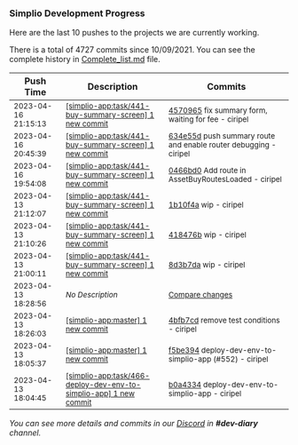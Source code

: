 
### Simplio Development Progress

Here are the last 10 pushes to the projects we are currently working.

There is a total of 4727 commits since 10/09/2021. You can see the complete history in
 [Complete_list.md](Complete_list.md) file.

| Push Time | Description | Commits |
| --- | --- | --- |
| <sub>2023-04-16 21:15:13</sub> | <sub>[[simplio-app:task/441\-buy\-summary\-screen] 1 new commit](https://github.com/SimplioOfficial/simplio-app/commit/4570965cd7f82d3b7a1056f5acd8573fbca762b1)</sub> | <sub>[4570965](https://github.com/SimplioOfficial/simplio-app/commit/4570965cd7f82d3b7a1056f5acd8573fbca762b1) fix summary form, waiting for fee - ciripel</sub> |
| <sub>2023-04-16 20:45:39</sub> | <sub>[[simplio-app:task/441\-buy\-summary\-screen] 1 new commit](https://github.com/SimplioOfficial/simplio-app/commit/634e55db4ffe4273639ec7914bad9a12c75ec3d6)</sub> | <sub>[634e55d](https://github.com/SimplioOfficial/simplio-app/commit/634e55db4ffe4273639ec7914bad9a12c75ec3d6) push summary route and enable router debugging - ciripel</sub> |
| <sub>2023-04-16 19:54:08</sub> | <sub>[[simplio-app:task/441\-buy\-summary\-screen] 1 new commit](https://github.com/SimplioOfficial/simplio-app/commit/0466bd0aaeaa7cbf411a974b3a4ace04b1b94890)</sub> | <sub>[0466bd0](https://github.com/SimplioOfficial/simplio-app/commit/0466bd0aaeaa7cbf411a974b3a4ace04b1b94890) Add route in AssetBuyRoutesLoaded - ciripel</sub> |
| <sub>2023-04-13 21:12:07</sub> | <sub>[[simplio-app:task/441\-buy\-summary\-screen] 1 new commit](https://github.com/SimplioOfficial/simplio-app/commit/1b10f4acea7c3ed515093b513cda8f58d9be46bd)</sub> | <sub>[1b10f4a](https://github.com/SimplioOfficial/simplio-app/commit/1b10f4acea7c3ed515093b513cda8f58d9be46bd) wip - ciripel</sub> |
| <sub>2023-04-13 21:10:26</sub> | <sub>[[simplio-app:task/441\-buy\-summary\-screen] 1 new commit](https://github.com/SimplioOfficial/simplio-app/commit/418476b752b07f7cafb3f2fcaa8be04b01a23539)</sub> | <sub>[418476b](https://github.com/SimplioOfficial/simplio-app/commit/418476b752b07f7cafb3f2fcaa8be04b01a23539) wip - ciripel</sub> |
| <sub>2023-04-13 21:00:11</sub> | <sub>[[simplio-app:task/441\-buy\-summary\-screen] 1 new commit](https://github.com/SimplioOfficial/simplio-app/commit/8d3b7daa16d02326de225dcb44232714b19ad1db)</sub> | <sub>[8d3b7da](https://github.com/SimplioOfficial/simplio-app/commit/8d3b7daa16d02326de225dcb44232714b19ad1db) wip - ciripel</sub> |
| <sub>2023-04-13 18:28:56</sub> | <sub>_No Description_</sub> | <sub>[Compare changes](https://github.com/SimplioOfficial/simplio-app/compare/86b971d65599...5de71bfd084a)</sub> |
| <sub>2023-04-13 18:26:03</sub> | <sub>[[simplio-app:master] 1 new commit](https://github.com/SimplioOfficial/simplio-app/commit/4bfb7cdf9ed5984548c1855520cbeaa158f2b5ff)</sub> | <sub>[4bfb7cd](https://github.com/SimplioOfficial/simplio-app/commit/4bfb7cdf9ed5984548c1855520cbeaa158f2b5ff) remove test conditions - ciripel</sub> |
| <sub>2023-04-13 18:05:37</sub> | <sub>[[simplio-app:master] 1 new commit](https://github.com/SimplioOfficial/simplio-app/commit/f5be394725c09fcd71121fc5896d189cb773400b)</sub> | <sub>[f5be394](https://github.com/SimplioOfficial/simplio-app/commit/f5be394725c09fcd71121fc5896d189cb773400b) deploy-dev-env-to-simplio-app (#552) - ciripel</sub> |
| <sub>2023-04-13 18:04:45</sub> | <sub>[[simplio-app:task/466\-deploy\-dev\-env\-to\-simplio\-app] 1 new commit](https://github.com/SimplioOfficial/simplio-app/commit/b0a4334d0d7b5cd7c7db15a2a4242fd7f1005e6b)</sub> | <sub>[b0a4334](https://github.com/SimplioOfficial/simplio-app/commit/b0a4334d0d7b5cd7c7db15a2a4242fd7f1005e6b) deploy-dev-env-to-simplio-app - ciripel</sub> |

_You can see more details and commits in our [Discord](https://discord.gg/aKhjuwZmdP) in **#dev-diary** channel._
